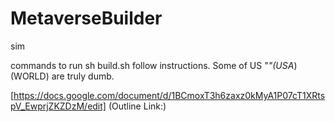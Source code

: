 # MetaverseBuilder
sim

commands to run sh build.sh
follow instructions. Some of US "*"(USA*)(WORLD) are truly dumb.



[https://docs.google.com/document/d/1BCmoxT3h6zaxz0kMyA1P07cT1XRtspV_EwprjZKZDzM/edit] (Outline Link:)
